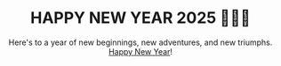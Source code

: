 <div align="center">

# HAPPY NEW YEAR 2025 🎉🎆🎊
Here's to a year of new beginnings, new adventures, and new triumphs. [Happy New Year](https://elyse502.github.io/new-year-2025)!
</div>




